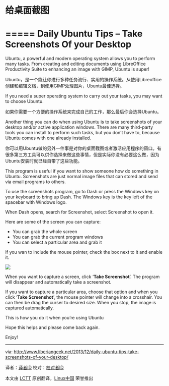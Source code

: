 给桌面截图
===========================================================================
=====
Daily Ubuntu Tips – Take Screenshots Of your Desktop
================================================================================
Ubuntu, a powerful and modern operating system allows you to perform many tasks. From creating and editing documents using LibreOffice Productivity Suite to enhancing an image with GIMP, Ubuntu is super!

Ubuntu，是一个能让你进行多种任务流行、实用的操作系统。从使用Libreoffice创建和编辑文档，到使用GIMP处理图片，Ubuntu最佳选择。

If you need a super operating system to carry out your tasks, you may want to choose Ubuntu.

如果你需要一个方便的操作系统来完成自己的工作，那么最后你会选择Ubuntu。

Another thing you can do when using Ubuntu is to take screenshots of your desktop and/or active application windows. There are many third-party tools you can install to perform such tasks, but you don’t have to, because Ubuntu comes with one already installed.

你可以用Ubuntu做的另外一件事是对你的桌面截图或者激活应用程序的窗口。有很多第三方工具可以供你选择来做这些事情，但是实际你没有必要这么做，因为Ubuntu安装时就已经自带了这些功能。

This program is useful if you want to show someone how do something in Ubuntu. Screenshots are just normal image files that can stored and send via email programs to others.

To use the screenshots program, go to Dash or press the Windows key on your keyboard to bring up Dash. The Windows key is the key left of the spacebar with Windows logo.

When Dash opens, search for Screenshot, select Screenshot to open it.

Here are some of the screen you can capture:

- You can grab the whole screen
- You can grab the current program windows
- You can select a particular area and grab it

If you wan to include the mouse pointer, check the box next to it and enable it.

![](http://www.liberiangeek.net/wp-content/uploads/2013/12/screenshot.png)

When you want to capture a screen, click ‘**Take Screenshot**’.  The program will disappear and automatically take a screenshot.

If you want to capture a particular area, choose that option and when you click ‘**Take Screenshot**’, the mouse pointer will change into a crosshair. You can then be drag the curser to desired size. When you stop, the image is captured automatically.

This is how you do it when you’re using Ubuntu

Hope this helps and please come back again.

Enjoy!

--------------------------------------------------------------------------------

via: http://www.liberiangeek.net/2013/12/daily-ubuntu-tips-take-screenshots-of-your-desktop/

译者：[译者ID](https://github.com/译者ID) 校对：[校对者ID](https://github.com/校对者ID)

本文由 [LCTT](https://github.com/LCTT/TranslateProject) 原创翻译，[Linux中国](http://linux.cn/) 荣誉推出
